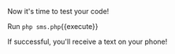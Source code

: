 Now it's time to test your code!

Run `php sms.php`{{execute}}

If successful, you'll receive a text on your phone!